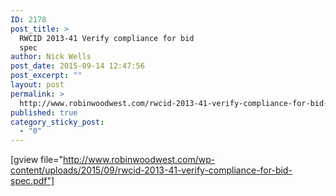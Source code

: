 ```yaml
---
ID: 2178
post_title: >
  RWCID 2013-41 Verify compliance for bid
  spec
author: Nick Wells
post_date: 2015-09-14 12:47:56
post_excerpt: ""
layout: post
permalink: >
  http://www.robinwoodwest.com/rwcid-2013-41-verify-compliance-for-bid-spec/
published: true
category_sticky_post:
  - "0"
---
```

[gview file="http://www.robinwoodwest.com/wp-content/uploads/2015/09/rwcid-2013-41-verify-compliance-for-bid-spec.pdf"]
